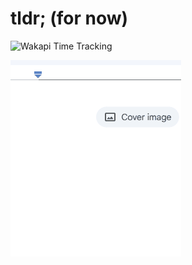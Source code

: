 # tldr; (for now)
<img src="https://wakapi-qt1b.onrender.com/api/badge/fahad/interval:any/project:Mojify" 
     alt="Wakapi Time Tracking" 
     title="Minimum amount of time spent on this project">

![image](animation.gif)